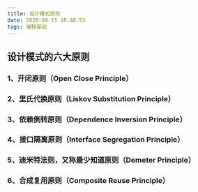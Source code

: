```yaml
---
title: 设计模式原则
date: 2020-09-15 10:48:53
tags: 编程基础
---
```


## 设计模式的六大原则
### 1、开闭原则（Open Close Principle）

### 2、里氏代换原则（Liskov Substitution Principle）

### 3、依赖倒转原则（Dependence Inversion Principle）

### 4、接口隔离原则（Interface Segregation Principle）

### 5、迪米特法则，又称最少知道原则（Demeter Principle）

### 6、合成复用原则（Composite Reuse Principle）